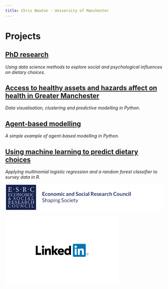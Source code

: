 ```yaml
---
title: Chris Newton - University of Manchester
---
```


# **Projects**
## [PhD research](https://chrisdnewton.github.io/Research)
  *Using data science methods to explore social and psychological influences on dietary choices.*

## [Access to healthy assets and hazards affect on health in Greater Manchester](https://github.com/ChrisDNewton/GreaterManchesterHealth/blob/master/Analysis%20of%20Indices%20of%20Multiple%20Deprivation%20and%20'Access%20to%20Healthy%20Assets%20and%20Hazards'%20Data%20in%20Greater%20Manchester%20(for%20GitHub).ipynb)
  *Data visualisation, clustering and predictive modelling in Python.*

## [Agent-based modelling](https://chrisdnewton.github.io/AgentBasedModelling)
  *A simple example of agent-based modelling in Python.*

## [Using machine learning to predict dietary choices](https://chrisdnewton.github.io/RandomForest)
  *Applying multinomial logistic regression and a random forest classifier to survey data in R.*
  
  
  
  
![ESRC logo](https://raw.githubusercontent.com/ChrisDNewton/ChrisDNewton.github.io/master/logo.png)

<!-- LinkedIn profile -->
<a href="https://www.linkedin.com/in/chris-newton-uom"><img src="https://raw.githubusercontent.com/ChrisDNewton/ChrisDNewton.github.io/master/LinkedInLogo.png" 
  alt="LinkedIn Profile"
  border="0" /></a>
